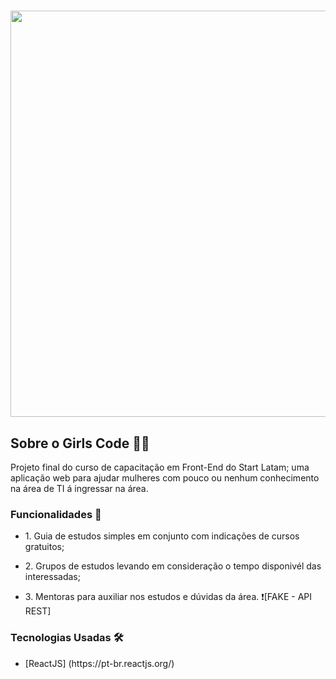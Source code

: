  <h1 align="center"> <img src="https://cdn.glitch.com/fca4e607-26fe-47f6-b1c2-2790b4eb7e8f%2FConectando%20mulheres..png?v=1602878228564" width="650px"/> </h1>
 
 <h2> Sobre o Girls Code 💜🤝 </h2>
 <p>  Projeto final do curso de capacitação em Front-End do Start Latam; uma aplicação web para ajudar mulheres com pouco ou nenhum conhecimento na área de TI á ingressar na área. </p>
 
 <h3> Funcionalidades 📝 </h3>
 <ul>
  <li> <p>1. Guia de estudos simples em conjunto com indicações de cursos gratuitos; </p> </li>
  <li> <p>2. Grupos de estudos levando em consideração o tempo disponivél das interessadas;</p> </li>
  <li> <p>3. Mentoras para auxiliar nos estudos e dúvidas da área. ❗[FAKE - API REST] </p> </li>
 </ul>
 
 
 <h3> Tecnologias Usadas 🛠 </h3>
 <ul>
  <li> [ReactJS] (https://pt-br.reactjs.org/) </li>
 </ul>
 
 
 
  
 
